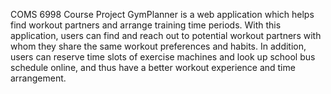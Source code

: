 COMS 6998 Course Project
GymPlanner is a web application which helps find workout partners and arrange training time periods. With this application, users can find and reach out to potential workout partners with whom they share the same workout preferences and habits. In addition, users can reserve time slots of exercise machines and look up school bus schedule online, and thus have a better workout experience and time arrangement.
